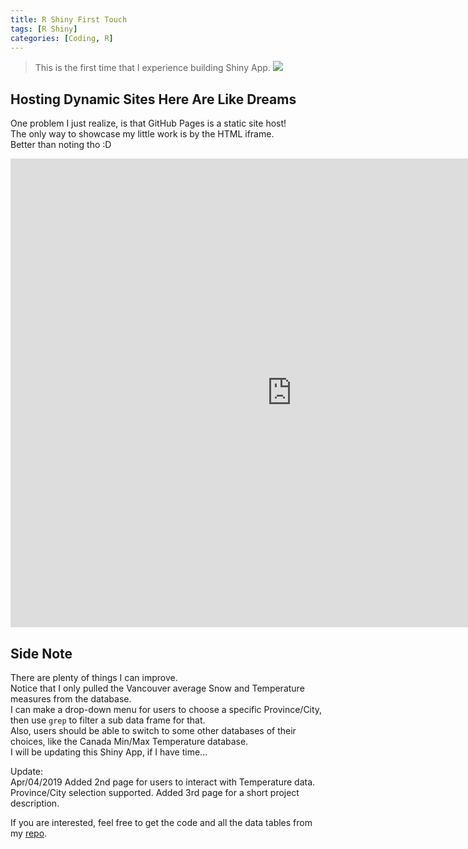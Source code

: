 ```yaml
---
title: R Shiny First Touch
tags: [R Shiny]
categories: [Coding, R]
---
```


>This is the first time that I experience building Shiny App.
![](https://i.imgur.com/IZB6sWk.png)
<!-- more -->
## Hosting Dynamic Sites Here Are Like Dreams

One problem I just realize, is that GitHub Pages is a static site host!  
The only way to showcase my little work is by the HTML iframe.  
Better than noting tho :D  
<iframe width="900" height="750" src="https://safersky.shinyapps.io/shiny-climatechange/" frameborder="0" allowfullscreen></iframe>

## Side Note
There are plenty of things I can improve.  
Notice that I only pulled the Vancouver average Snow and Temperature measures from the database.  
I can make a drop-down menu for users to choose a specific Province/City, then use `grep` to filter a sub data frame for that.  
Also, users should be able to switch to some other databases of their choices, like the Canada Min/Max Temperature database.  
I will be updating this Shiny App, if I have time...  

Update:  
Apr/04/2019
Added 2nd page for users to interact with Temperature data.
Province/City selection supported.
Added 3rd page for a short project description.

If you are interested, feel free to get the code and all the data tables from my [repo](https://github.com/SaferSky/Shiny-ClimateChange).